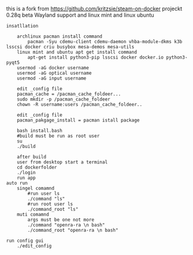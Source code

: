 this is a fork from https://github.com/kritzsie/steam-on-docker projeckt
	0.28q beta Wayland support and linux mint and linux ubuntu

	insatllation

		archlinux pacman install command
			pacman -Syu cdemu-client cdemu-daemon vhba-module-dkms k3b lsscsi docker criu busybox mesa-demos mesa-utils
		linux mint and ubuntu apt get install command
			apt-get install python3-pip lsscsi docker docker.io python3-pyqt5
		usermod -aG docker username
		usermod -aG optical username
		usermod -aG input username

		edit _config file
		pacman_cache = /pacman_cache_foldeer...
		sudo mkdir -p /pacman_cache_foldeer
		chown -R username:users /pacman_cache_foldeer..

		edit _config file
		pacman_pakgage_install = pacman istall package

		bash install.bash
		#build must be run as root user
		su
		./build

		after build
		user from desktop start a terminal
		cd dockerfolder
		./login
		run app
	auto run
		singel comamnd
			#run user ls
			./command "ls"
			#run root user ls
			./command_root "ls"
		muti comamnd
			args must be one not more
			./command "openra-ra \n bash"
			./command_root "openra-ra \n bash"

	run config gui
		./edit_config
